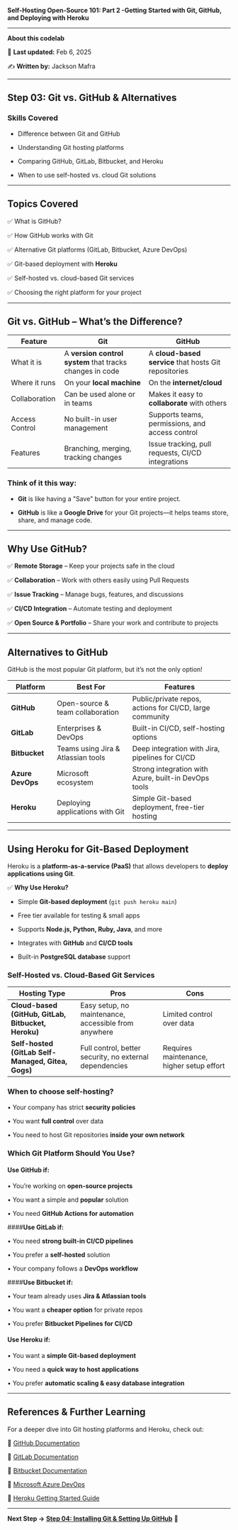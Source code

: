 **Self-Hosting Open-Source 101: Part 2 -Getting Started with Git, GitHub, and Deploying with Heroku**

---
**About this codelab**

📅 **Last updated:** Feb 6, 2025

✍️ **Written by:** Jackson Mafra

---

## **Step 03: Git vs. GitHub & Alternatives**


### ****Skills Covered****

- Difference between Git and GitHub

- Understanding Git hosting platforms

- Comparing GitHub, GitLab, Bitbucket, and Heroku

- When to use self-hosted vs. cloud Git solutions


---


## ****Topics Covered****

✅ What is GitHub?

✅ How GitHub works with Git

✅ Alternative Git platforms (GitLab, Bitbucket, Azure DevOps)

✅ Git-based deployment with ****Heroku****

✅ Self-hosted vs. cloud-based Git services

✅ Choosing the right platform for your project



---



## ****Git vs. GitHub – What’s the Difference?****



| Feature | Git | GitHub |
|---------|----|-------|
| What it is | A ****version control system**** that tracks changes in code | A ****cloud-based service**** that hosts Git repositories |
| Where it runs | On your ****local machine**** | On the ****internet/cloud**** |
| Collaboration | Can be used alone or in teams | Makes it easy to ****collaborate**** with others |
| Access Control | No built-in user management | Supports teams, permissions, and access control |
| Features | Branching, merging, tracking changes | Issue tracking, pull requests, CI/CD integrations |



### ****Think of it this way:****

- ****Git**** is like having a "Save" button for your entire project.

- ****GitHub**** is like a ****Google Drive**** for your Git projects—it helps teams store, share, and manage code.

---

## ****Why Use GitHub?****

✅ ****Remote Storage**** – Keep your projects safe in the cloud

✅ ****Collaboration**** – Work with others easily using Pull Requests

✅ ****Issue Tracking**** – Manage bugs, features, and discussions

✅ ****CI/CD Integration**** – Automate testing and deployment

✅ ****Open Source & Portfolio**** – Share your work and contribute to projects



---
## ****Alternatives to GitHub****



GitHub is the most popular Git platform, but it’s not the only option!



| Platform | Best For | Features |
|----------|---------|----------|
| ****GitHub**** | Open-source & team collaboration | Public/private repos, actions for CI/CD, large community |
| ****GitLab**** | Enterprises & DevOps | Built-in CI/CD, self-hosting options |
| ****Bitbucket**** | Teams using Jira & Atlassian tools | Deep integration with Jira, pipelines for CI/CD |
| ****Azure DevOps**** | Microsoft ecosystem | Strong integration with Azure, built-in DevOps tools |
| ****Heroku**** | Deploying applications with Git | Simple Git-based deployment, free-tier hosting |

---

## ****Using Heroku for Git-Based Deployment****


Heroku is a ****platform-as-a-service (PaaS)**** that allows developers to ****deploy applications using Git****.


✅ ****Why Use Heroku?****

- Simple ****Git-based deployment**** (`git push heroku main`)

- Free tier available for testing & small apps

- Supports ****Node.js, Python, Ruby, Java****, and more

- Integrates with ****GitHub**** and ****CI/CD tools****

- Built-in ****PostgreSQL database**** support



### **Self-Hosted vs. Cloud-Based Git Services**


| **Hosting Type** |   **Pros** |  **Cons**|
|--|--|--|
| **Cloud-based (GitHub, GitLab, Bitbucket, Heroku)** | Easy setup, no maintenance, accessible from anywhere |Limited control over data|
|**Self-hosted (GitLab Self-Managed, Gitea, Gogs)**|Full control, better security, no external dependencies|Requires maintenance, higher setup effort |


### **When to choose self-hosting?**

•  Your company has strict **security policies**

•  You want **full control** over data

•  You need to host Git repositories **inside your own network**



### **Which Git Platform Should You Use?**

#### **Use GitHub if:**

•  You’re working on **open-source projects**

•  You want a simple and **popular** solution

•  You need **GitHub Actions for automation**


####**Use GitLab if:**

•  You need **strong built-in CI/CD pipelines**

•  You prefer a **self-hosted** solution

•  Your company follows a **DevOps workflow**



####**Use Bitbucket if:**

•  Your team already uses **Jira & Atlassian tools**

•  You want a **cheaper option** for private repos

•  You prefer **Bitbucket Pipelines for CI/CD**


#### **Use Heroku if:**

•  You want a **simple Git-based deployment**

•  You need a **quick way to host applications**

•  You prefer **automatic scaling & easy database integration**

---

## **References & Further Learning**



For a deeper dive into Git hosting platforms and Heroku, check out:



📌 [GitHub Documentation](https://docs.github.com/)

📌 [GitLab Documentation](https://docs.gitlab.com/)

📌 [Bitbucket Documentation](https://bitbucket.org/product/guides)

📌 [Microsoft Azure DevOps](https://azure.microsoft.com/en-us/products/devops/)

📌 [Heroku Getting Started Guide](https://devcenter.heroku.com/articles/getting-started-with-nodejs)


---

**Next Step →** [**Step 04: Installing Git & Setting Up GitHub**](step-04.md) **🚀**